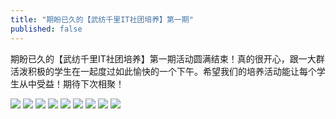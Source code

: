 ```yaml
---
title: "期盼已久的【武纺千里IT社团培养】第一期"
published: false
---
```

期盼已久的【武纺千里IT社团培养】第一期活动圆满结束！真的很开心，跟一大群活泼积极的学生在一起度过如此愉快的一个下午。希望我们的培养活动能让每个学生从中受益！期待下次相聚！

![](./1.jpg)
![](./2.jpg)
![](./3.jpg)
![](./4.jpg)
![](./5.jpg)
![](./6.jpg)
![](./7.jpg)
![](./8.jpg)
![](./9.jpg)
